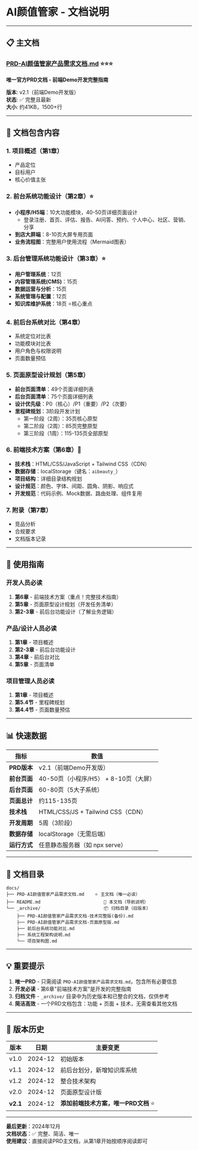# AI颜值管家 - 文档说明

---

## 📋 主文档

### [PRD-AI颜值管家产品需求文档.md](./PRD-AI颜值管家产品需求文档.md) ⭐⭐⭐

**唯一官方PRD文档 - 前端Demo开发完整指南**

**版本**: v2.1（前端Demo开发版）  
**状态**: ✅ 完整且最新  
**大小**: 约41KB，1500+行  

---

## 📖 文档包含内容

### 1. 项目概述（第1章）
- 产品定位
- 目标用户
- 核心价值主张

### 2. 前台系统功能设计（第2章）⭐
- **小程序/H5端**：10大功能模块，40-50页详细页面设计
  - 登录注册、首页、评估、报告、AI问答、预约、个人中心、社区、营销、分享
- **到店大屏端**：8-10页大屏专用页面
- **业务流程图**：完整用户使用流程（Mermaid图表）

### 3. 后台管理系统功能设计（第3章）⭐
- **用户管理系统**：12页
- **内容管理系统(CMS)**：15页
- **数据运营与分析**：15页
- **系统管理与配置**：12页
- **知识库维护系统**：18页 ⭐核心重点

### 4. 前后台系统对比（第4章）
- 系统定位对比表
- 功能模块对比表
- 用户角色与权限说明
- 页面数量预估

### 5. 页面原型设计规划（第5章）
- **前台页面清单**：49个页面详细列表
- **后台页面清单**：75个页面详细列表
- **设计优先级**：P0（核心）/P1（重要）/P2（次要）
- **里程碑规划**：3阶段开发计划
  - 第一阶段（2周）：35页核心原型
  - 第二阶段（2周）：85页完整原型
  - 第三阶段（1周）：115-135页全部原型

### 6. 前端技术方案（第6章）🔧
- **技术栈**：HTML/CSS/JavaScript + Tailwind CSS（CDN）
- **数据存储**：localStorage（键名：`aibeauty_`）
- **项目结构**：详细目录结构规划
- **设计规范**：颜色、字体、间距、圆角、阴影、响应式
- **开发规范**：代码示例、Mock数据、路由处理、组件复用

### 7. 附录（第7章）
- 竞品分析
- 合规要求
- 文档版本记录

---

## 🎯 使用指南

### 开发人员必读
1. **第6章** - 前端技术方案（重点！完整技术指南）
2. **第5章** - 页面原型设计规划（开发任务清单）
3. **第2-3章** - 前后台功能设计（了解业务逻辑）

### 产品/设计人员必读
1. **第1章** - 项目概述
2. **第2-3章** - 前后台功能设计
3. **第4章** - 前后台对比
4. **第5章** - 页面清单

### 项目管理人员必读
1. **第1章** - 项目概述
2. **第5.4节** - 里程碑规划
3. **第4.4节** - 页面数量预估

---

## 📊 快速数据

| 指标 | 数值 |
|-----|------|
| **PRD版本** | v2.1（前端Demo开发版） |
| **前台页面** | 40-50页（小程序/H5） + 8-10页（大屏） |
| **后台页面** | 60-80页（5大子系统） |
| **页面总计** | 约115-135页 |
| **技术栈** | HTML/CSS/JS + Tailwind CSS（CDN） |
| **开发周期** | 5周（3阶段） |
| **数据存储** | localStorage（无需后端） |
| **运行方式** | 任意静态服务器（如 npx serve） |

---

## 📁 文档目录

```
docs/
├── PRD-AI颜值管家产品需求文档.md    ⭐ 主文档（唯一必读）
├── README.md                        📖 本文档（导航说明）
└── _archive/                        📦 归档目录（旧版本）
    ├── PRD-AI颜值管家产品需求文档-技术完整版(备份).md
    ├── PRD-AI颜值管家产品需求文档-页面原型版.md
    ├── 前后台系统功能对比.md
    ├── 系统工程架构说明.md
    └── 项目架构图.md
```

---

## 💡 重要提示

1. **唯一PRD** - 只需阅读 `PRD-AI颜值管家产品需求文档.md`，包含所有必要信息
2. **开发必读** - 第6章"前端技术方案"是开发的完整指南
3. **归档文件** - `_archive/` 目录中为历史版本和已整合的文档，仅供参考
4. **简洁高效** - 一个PRD文档包含：功能 + 页面 + 技术，无需查看其他文档

---

## 🔄 版本历史

| 版本 | 日期 | 主要变更 |
|-----|------|---------|
| v1.0 | 2024-12 | 初始版本 |
| v1.1 | 2024-12 | 前后台划分，新增知识库系统 |
| v1.2 | 2024-12 | 整合技术架构 |
| v2.0 | 2024-12 | 页面原型设计版 |
| **v2.1** | 2024-12 | **添加前端技术方案，唯一PRD文档** ⭐ |

---

**最后更新**：2024年12月  
**文档状态**：✅ 完整、简洁、唯一  
**使用建议**：直接阅读PRD主文档，从第1章开始按顺序阅读即可
